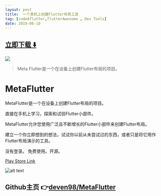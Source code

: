 ```yaml
---
layout: post
title:  一个真机上创建Flutter布局工具
tag: [code4flutter,flutterAwesome , Dev Tools]
date: 2019-06-10
---
```


 


## [立即下载 ️⬇️ ](https://codeload.github.com/deven98/MetaFlutter/zip/master) 


 
![](https://flutterawesome.com/content/images/2019/06/MetaFlutter.jpg)
 
>
> Meta Flutter是一个在设备上创建Flutter布局的项目。
>

 

# MetaFlutter

MetaFlutter是一个在设备上创建Flutter布局的项目。

直接在手机上学习，探索和试验Flutter小部件。

MetaFlutter允许您使用广泛且不断增长的Flutter小部件来创建Flutter布局。

建立一个你立即想到的想法，试试你以前从未尝试过的东西，或者只是将它用作Flutter布局演示的工具。

没有登录。 免费使用。开源。

[Play Store Link](https://play.google.com/store/apps/details?id=n.dev.flutter_app_builder)

![alt text](https://github.com/deven98/MetaFlutter/blob/master/screenshots/screenshot1.png?raw=true)



## Github主页 👉[deven98/MetaFlutter](http://github.com/deven98/MetaFlutter)